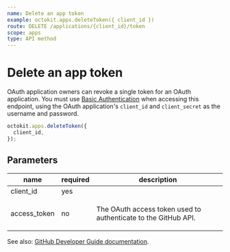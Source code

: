 ```yaml
---
name: Delete an app token
example: octokit.apps.deleteToken({ client_id })
route: DELETE /applications/{client_id}/token
scope: apps
type: API method
---
```


# Delete an app token

OAuth application owners can revoke a single token for an OAuth application. You must use [Basic Authentication](https://developer.github.com/v3/auth#basic-authentication) when accessing this endpoint, using the OAuth application's `client_id` and `client_secret` as the username and password.

```js
octokit.apps.deleteToken({
  client_id,
});
```

## Parameters

<table>
  <thead>
    <tr>
      <th>name</th>
      <th>required</th>
      <th>description</th>
    </tr>
  </thead>
  <tbody>
    <tr><td>client_id</td><td>yes</td><td>

</td></tr>
<tr><td>access_token</td><td>no</td><td>

The OAuth access token used to authenticate to the GitHub API.

</td></tr>
  </tbody>
</table>

See also: [GitHub Developer Guide documentation](https://developer.github.com/v3/apps/oauth_applications/#delete-an-app-token).
